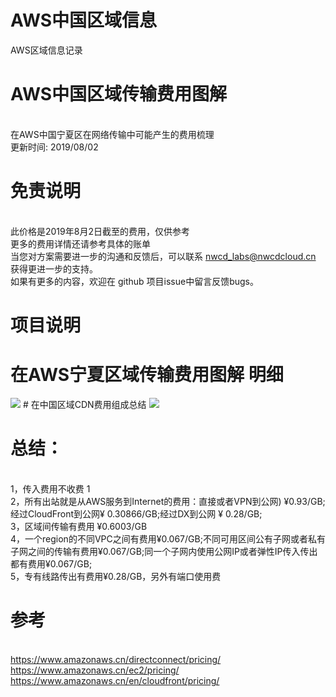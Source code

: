 # AWS中国区域信息
AWS区域信息记录
 <br>


# AWS中国区域传输费用图解
<br>
在AWS中国宁夏区在网络传输中可能产生的费用梳理
<br>更新时间: 2019/08/02



# 免责说明
<br>此价格是2019年8月2日截至的费用，仅供参考
<br>更多的费用详情还请参考具体的账单
<br>当您对方案需要进一步的沟通和反馈后，可以联系 nwcd_labs@nwcdcloud.cn 获得更进一步的支持。
<br>如果有更多的内容，欢迎在 github 项目issue中留言反馈bugs。

# 项目说明


# 在AWS宁夏区域传输费用图解 明细
<img src="https://github.com/nwcdlabs/aws-region-info/blob/master/%E4%B8%AD%E5%9B%BD%E5%8C%BA%E5%9F%9F%E4%BC%A0%E8%BE%93%E8%B4%B9%E7%94%A8%E5%9B%BE%E8%A7%A320190802.png" />
# 在中国区域CDN费用组成总结
<img src="https://github.com/nwcdlabs/aws-region-info/blob/master/CDN%E8%B4%B9%E7%94%A8%E7%BB%84%E6%88%90%E6%80%BB%E7%BB%93.png" />

# 总结：
 <br>1，传入费用不收费  1
 <br>2，所有出站就是从AWS服务到Internet的费用：直接或者VPN到公网) ¥0.93/GB;经过CloudFront到公网¥ 0.30866/GB;经过DX到公网 ¥ 0.28/GB;
 <br>3，区域间传输有费用 ¥0.6003/GB
 <br>4，一个region的不同VPC之间有费用¥0.067/GB;不同可用区间公有子网或者私有子网之间的传输有费用¥0.067/GB;同一个子网内使用公网IP或者弹性IP传入传出都有费用¥0.067/GB;
 <br>5，专有线路传出有费用¥0.28/GB，另外有端口使用费



# 参考
<br>https://www.amazonaws.cn/directconnect/pricing/
<br>https://www.amazonaws.cn/ec2/pricing/
<br>https://www.amazonaws.cn/en/cloudfront/pricing/
